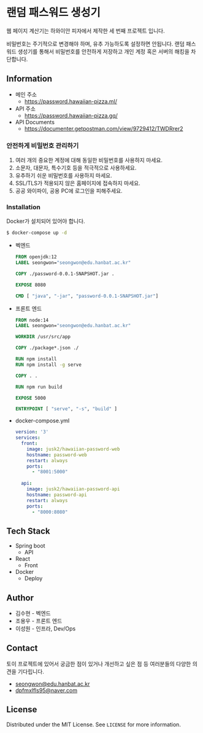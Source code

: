 # 랜덤 패스워드 생성기

웹 페이지 계산기는 하와이안 피자에서 제작한 세 번째 프로젝트 입니다. 

비밀번호는 주기적으로 변경해야 하며, 유추 가능하도록 설정하면 안됩니다. 랜덤 패스워드 생성기를 통해서 비밀번호를 안전하게 저장하고 개인 계정 혹은 서버의 해킹을 차단합니다. 



## Information

- 메인 주소
  - https://password.hawaiian-pizza.ml/
- API 주소
  - https://password.hawaiian-pizza.gq/
- API Documents
  - https://documenter.getpostman.com/view/9729412/TWDRrer2



### 안전하게 비밀번호 관리하기

1. 여러 개의 중요한 계정에 대해 동일한 비밀번호를 사용하지 마세요. 
2. 소문자, 대문자, 특수기호 등을 적극적으로 사용하세요. 
3. 유추하기 쉬운 비밀번호를 사용하지 마세요. 
4. SSL/TLS가 적용되지 않은 홈페이지에 접속하지 마세요. 
5. 공공 와이파이, 공용 PC에 로그인을 피해주세요. 



### Installation

Docker가 설치되어 있어야 합니다. 

```bash
$ docker-compose up -d 
```



- 벡엔드 

  ```dockerfile
  FROM openjdk:12
  LABEL seongwon="seongwon@edu.hanbat.ac.kr"
  
  COPY ./password-0.0.1-SNAPSHOT.jar .
  
  EXPOSE 8080
  
  CMD [ "java", "-jar", "password-0.0.1-SNAPSHOT.jar"]
  ```

- 프론트 엔드 

  ```dockerfile
  FROM node:14
  LABEL seongwon="seongwon@edu.hanbat.ac.kr"
  
  WORKDIR /usr/src/app
  
  COPY ./package*.json ./
  
  RUN npm install
  RUN npm install -g serve
  
  COPY . .
  
  RUN npm run build
  
  EXPOSE 5000
  
  ENTRYPOINT [ "serve", "-s", "build" ]
  ```

- docker-compose.yml

  ```yaml
  version: '3'
  services:
    front:
      image: jusk2/hawaiian-password-web
      hostname: password-web
      restart: always
      ports:
        - "8001:5000"
        
    api:
      image: jusk2/hawaiian-password-api
      hostname: password-api
      restart: always
      ports:
        - "8000:8080"
  ```

  



## Tech Stack

- Spring boot
  - API
- React
  - Front
- Docker
  - Deploy



## Author 

- 김수현 - 벡엔드
- 조용우 - 프론트 엔드
- 이성원 - 인프라, Dev/Ops



## Contact 

토이 프로젝트에 있어서 궁금한 점이 있거나 개선하고 싶은 점 등 여러분들의 다양한 의견을 기다립니다.

- [seongwon@edu.hanbat.ac.kr](mailto:seongwon@edu.hanbat.ac.kr)
- [dpfmxlfls95@naver.com](mailto:dpfmxlfls95@naver.com)



## License

Distributed under the MIT License. See `LICENSE` for more information.